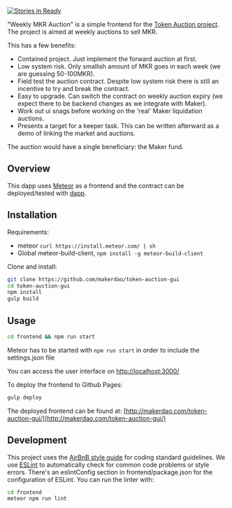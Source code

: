 [![Stories in Ready](https://badge.waffle.io/MakerDAO/weekly-mkr-auction.png?label=ready&title=Ready)](https://waffle.io/MakerDAO/weekly-mkr-auction)

"Weekly MKR Auction" is a simple frontend for the [Token Auction project](https://github.com/MakerDAO/token-auction). The project is aimed at weekly auctions to sell MKR.

This has a few benefits:

* Contained project. Just implement the forward auction at first.
* Low system risk. Only smallish amount of MKR goes in each week (we are guessing 50-100MKR).
* Field test the auction contract. Despite low system risk there is still an incentive to try and break the contract.
* Easy to upgrade. Can switch the contract on weekly auction expiry (we expect there to be backend changes as we integrate with Maker).
* Work out ui snags before working on the 'real' Maker liquidation auctions.
* Presents a target for a keeper task. This can be written afterward as a demo of linking the market and auctions.

The auction would have a single beneficiary: the Maker fund.

## Overview

This dapp uses [Meteor](https://www.meteor.com/) as a frontend and the contract can be deployed/tested with [dapp](https://github.com/dapphub/dapp).

## Installation

Requirements:

* meteor `curl https://install.meteor.com/ | sh`
* Global meteor-build-client, `npm install -g meteor-build-client`

Clone and install:

```bash
git clone https://github.com/makerdao/token-auction-gui
cd token-auction-gui
npm install
gulp build
```

## Usage

```bash
cd frontend && npm run start
```

Meteor has to be started with `npm run start` in order to include the settings.json file

You can access the user interface on [http://localhost:3000/](http://localhost:3000/)

To deploy the frontend to Github Pages:

```bash
gulp deploy
```

The deployed frontend can be found at: [http://makerdao.com/token-auction-gui/](http://makerdao.com/token-auction-gui/)

## Development

This project uses the [AirBnB style guide](https://github.com/airbnb/javascript) for coding standard guidelines.
We use [ESLint](http://eslint.org/docs/user-guide/getting-started) to automatically check for common code problems or style errors.
There's an eslintConfig section in frontend/package.json for the configuration of ESLint.
You can run the linter with:

```bash
cd frontend
meteor npm run lint
``` 
